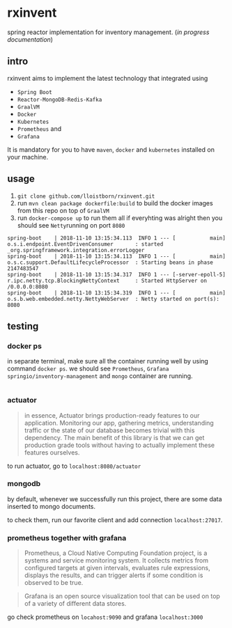 # rxinvent
spring reactor implementation for inventory management. (*in progress documentation*)

## intro
rxinvent aims to implement the latest technology that integrated using 
- `Spring Boot` 
- `Reactor-MongoDB-Redis-Kafka` 
- `GraalVM` 
- `Docker` 
- `Kubernetes` 
- `Prometheus` and 
- `Grafana`

It is mandatory for you to have `maven`, `docker` and `kubernetes` installed on your machine.

## usage
1. `git clone github.com/lloistborn/rxinvent.git`
2. run `mvn clean package dockerfile:build` to build the docker images from this repo on top of `GraalVM`
3. run `docker-compose up` to run them all
if everyhting was alright then you should see `Netty`running on port `8080`
```
spring-boot    | 2018-11-10 13:15:34.113  INFO 1 --- [           main] o.s.i.endpoint.EventDrivenConsumer       : started _org.springframework.integration.errorLogger
spring-boot    | 2018-11-10 13:15:34.113  INFO 1 --- [           main] o.s.c.support.DefaultLifecycleProcessor  : Starting beans in phase 2147483547
spring-boot    | 2018-11-10 13:15:34.317  INFO 1 --- [-server-epoll-5] r.ipc.netty.tcp.BlockingNettyContext     : Started HttpServer on /0.0.0.0:8080
spring-boot    | 2018-11-10 13:15:34.319  INFO 1 --- [           main] o.s.b.web.embedded.netty.NettyWebServer  : Netty started on port(s): 8080
```

## testing

### docker ps
in separate terminal, make sure all the container running well by using command `docker ps`. we should see `Prometheus`, `Grafana` `springio/inventory-management` and `mongo` container are running.
```

```

### actuator
> in essence, Actuator brings production-ready features to our application.
Monitoring our app, gathering metrics, understanding traffic or the state of our database becomes trivial with this dependency.
The main benefit of this library is that we can get production grade tools without having to actually implement these features ourselves.

to run actuator, go to `localhost:8080/actuator`

### mongodb
by default, whenever we successfully run this project, there are some data inserted to mongo documents.

to check them, run our favorite client and add connection `localhost:27017`.

### prometheus together with grafana
> Prometheus, a Cloud Native Computing Foundation project, is a systems and service monitoring system. It collects metrics from configured targets at given intervals, evaluates rule expressions, displays the results, and can trigger alerts if some condition is observed to be true.

> Grafana is an open source visualization tool that can be used on top of a variety of different data stores.

go check prometheus on `locahost:9090` and grafana `localhost:3000`

